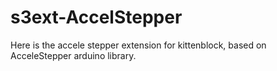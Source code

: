 # s3ext-AccelStepper

Here is the accele stepper extension for kittenblock, based on AcceleStepper arduino library.
